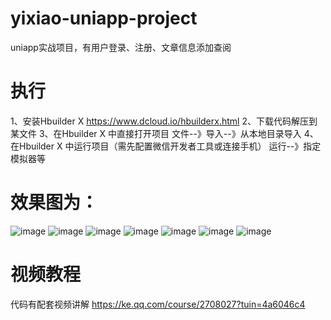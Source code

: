# yixiao-uniapp-project
uniapp实战项目，有用户登录、注册、文章信息添加查阅


# 执行
1、安装Hbuilder X https://www.dcloud.io/hbuilderx.html
2、下载代码解压到某文件
3、在Hbuilder X 中直接打开项目 文件--》导入--》从本地目录导入
4、在Hbuilder X 中运行项目（需先配置微信开发者工具或连接手机） 运行--》指定模拟器等

# 效果图为：
![image](https://github.com/wuwenyi/show/tree/master/yixiao/登录页.jpg)
![image](https://github.com/wuwenyi/show/tree/master/yixiao/注册页.jpg)
![image](https://github.com/wuwenyi/show/tree/master/yixiao/1.png)
![image](https://github.com/wuwenyi/show/tree/master/yixiao/3.png)
![image](https://github.com/wuwenyi/show/tree/master/yixiao/4.png)
![image](https://github.com/wuwenyi/show/tree/master/yixiao/文章发布页-2.png)
![image](https://github.com/wuwenyi/show/tree/master/yixiao/文章发布页.png)

# 视频教程
代码有配套视频讲解
https://ke.qq.com/course/2708027?tuin=4a6046c4
